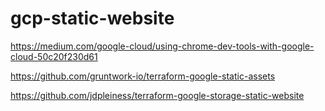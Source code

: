 # gcp-static-website
https://medium.com/google-cloud/using-chrome-dev-tools-with-google-cloud-50c20f230d61

https://github.com/gruntwork-io/terraform-google-static-assets

https://github.com/jdpleiness/terraform-google-storage-static-website
